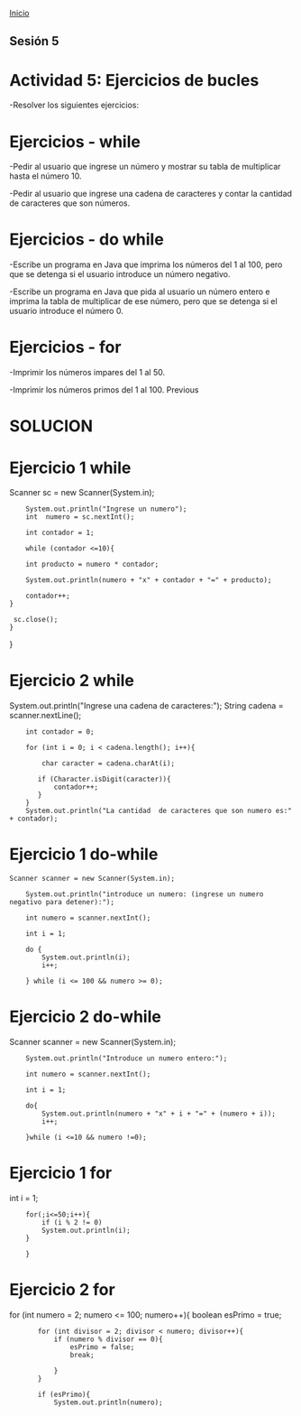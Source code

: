 <!-- No borrar o modificar -->
[Inicio](./index.md)

## Sesión 5 


<!-- Su documentación aquí -->

# Actividad 5: Ejercicios de bucles

-Resolver los siguientes ejercicios:

# Ejercicios - while

-Pedir al usuario que ingrese un número y mostrar su tabla de multiplicar hasta el número 10.

-Pedir al usuario que ingrese una cadena de caracteres y contar la cantidad de caracteres que son números.

# Ejercicios - do while

-Escribe un programa en Java que imprima los números del 1 al 100, pero que se detenga si el usuario introduce un número negativo.

-Escribe un programa en Java que pida al usuario un número entero e imprima la tabla de multiplicar de ese número, pero que se detenga si el usuario introduce el número 0.

# Ejercicios - for

-Imprimir los números impares del 1 al 50.

-Imprimir los números primos del 1 al 100.
Previous

# SOLUCION 

# Ejercicio 1 while

   Scanner sc = new Scanner(System.in);
        
        System.out.println("Ingrese un numero");
        int  numero = sc.nextInt();
        
        int contador = 1;
        
        while (contador <=10){
        
        int producto = numero * contador;
        
        System.out.println(numero + "x" + contador + "=" + producto);
        
        contador++;
    }
        
     sc.close();   
    }
    
}


# Ejercicio 2 while

System.out.println("Ingrese una cadena de caracteres:");
        String cadena = scanner.nextLine();
        
        int contador = 0;
        
        for (int i = 0; i < cadena.length(); i++){
            
            char caracter = cadena.charAt(i);
            
           if (Character.isDigit(caracter)){
               contador++;
           }
        }
        System.out.println("La cantidad  de caracteres que son numero es:" + contador);

# Ejercicio 1 do-while

    Scanner scanner = new Scanner(System.in);
        
        System.out.println("introduce un numero: (ingrese un numero negativo para detener):");
        
        int numero = scanner.nextInt();
        
        int i = 1;
        
        do {
            System.out.println(i);
            i++;
            
        } while (i <= 100 && numero >= 0);
        

  



# Ejercicio 2 do-while

Scanner scanner = new Scanner(System.in);
        
        System.out.println("Introduce un numero entero:");
        
        int numero = scanner.nextInt();
        
        int i = 1;
        
        do{
            System.out.println(numero + "x" + i + "=" + (numero + i));
            i++;
            
        }while (i <=10 && numero !=0);

# Ejercicio 1 for

  int i = 1;
        
        for(;i<=50;i++){
            if (i % 2 != 0) 
            System.out.println(i);
        }
        
        }

  
# Ejercicio 2 for 

for (int  numero = 2; numero <= 100; numero++){
           boolean esPrimo = true;
           
           for (int divisor = 2; divisor < numero; divisor++){
               if (numero % divisor == 0){
                   esPrimo = false;
                   break;
                   
               }   
           }
           
           if (esPrimo){
               System.out.println(numero);









